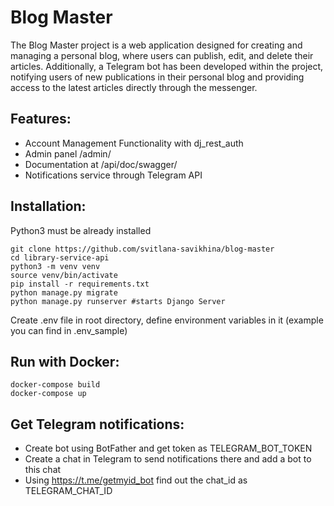 # Blog Master
The Blog Master project is a web application designed for creating and managing a personal blog, where users can publish, edit, and delete their articles. Additionally, a Telegram bot has been developed within the project, notifying users of new publications in their personal blog and providing access to the latest articles directly through the messenger.
## Features:
* Account Management Functionality with dj_rest_auth
* Admin panel /admin/
* Documentation at /api/doc/swagger/
* Notifications service through Telegram API


## Installation:
Python3 must be already installed

```shell
git clone https://github.com/svitlana-savikhina/blog-master
cd library-service-api
python3 -m venv venv
source venv/bin/activate
pip install -r requirements.txt
python manage.py migrate
python manage.py runserver #starts Django Server
```
Create .env file in root directory, define environment variables in it (example you can find in .env_sample)

## Run with Docker:
```shell
docker-compose build
docker-compose up
```

## Get Telegram notifications:
* Create bot using BotFather and get token as TELEGRAM_BOT_TOKEN
* Create a chat in Telegram to send notifications there and add a bot to this chat
* Using https://t.me/getmyid_bot find out the chat_id as TELEGRAM_CHAT_ID